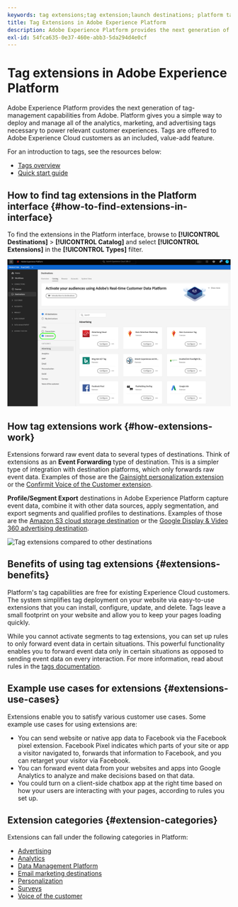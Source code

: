 ```yaml
---
keywords: tag extensions;tag extension;launch destinations; platform tag extensions;platform tag extension;platform launch destinations
title: Tag Extensions in Adobe Experience Platform
description: Adobe Experience Platform provides the next generation of tag-management capabilities from Adobe. Platform gives you a simple way to deploy and manage all of the analytics, marketing, and advertising tags necessary to power relevant customer experiences.
exl-id: 54fca635-0e37-460e-abb3-5da294d4e0cf
---
```

# Tag extensions in Adobe Experience Platform

Adobe Experience Platform provides the next generation of tag-management capabilities from Adobe. Platform gives you a simple way to deploy and manage all of the analytics, marketing, and advertising tags necessary to power relevant customer experiences. Tags are offered to Adobe Experience Cloud customers as an included, value-add feature.

For an introduction to tags, see the resources below:

- [Tags overview](https://experienceleague.adobe.com/docs/launch/using/home.html)
- [Quick start guide](../../../tags/quick-start/quick-start.md)

## How to find tag extensions in the Platform interface {#how-to-find-extensions-in-interface}

To find the extensions in the Platform interface, browse to **[!UICONTROL Destinations]** > **[!UICONTROL Catalog]** and select **[!UICONTROL Extensions]** in the **[!UICONTROL Types]** filter. 

![Extensions filter in the interface](../../assets/catalog/launch-extensions/filter.png)

## How tag extensions work {#how-extensions-work}

Extensions forward raw event data to several types of destinations. Think of extensions as an **Event Forwarding** type of destination. This is a simpler type of integration with destination platforms, which only forwards raw event data. Examples of those are the [Gainsight personalization extension](../personalization/gainsight.md) or the [Confirmit Voice of the Customer extension](../voice/confirmit-digital-feedback.md).

**Profile/Segment Export** destinations in Adobe Experience Platform capture event data, combine it with other data sources, apply segmentation, and export segments and qualified profiles to destinations. Examples of those are the [Amazon S3 cloud storage destination](../cloud-storage/amazon-s3.md) or the [Google Display & Video 360 advertising destination](../advertising/google-dv360.md).

![Tag extensions compared to other destinations](../../assets/common/launch-and-other-destinations.png)

## Benefits of using tag extensions {#extensions-benefits}

Platform's tag capabilities are free for existing Experience Cloud customers. The system simplifies tag deployment on your website via easy-to-use extensions that you can install, configure, update, and delete. Tags leave a small footprint on your website and allow you to keep your pages loading quickly.

While you cannot activate segments to tag extensions, you can set up rules to only forward event data in certain situations. This powerful functionality enables you to forward event data only in certain situations as opposed to sending event data on every interaction. For more information, read about rules in the [tags documentation](../../../tags/ui/managing-resources/rules.md).

## Example use cases for extensions {#extensions-use-cases}

Extensions enable you to satisfy various customer use cases. Some example use cases for using extensions are:

- You can send website or native app data to Facebook via the Facebook pixel extension. Facebook Pixel indicates which parts of your site or app a visitor navigated to, forwards that information to Facebook, and you can retarget your visitor via Facebook.
- You can forward event data from your websites and apps into Google Analytics to analyze and make decisions based on that data.
- You could turn on a client-side chatbox app at the right time based on how your users are interacting with your pages, according to rules you set up.

## Extension categories {#extension-categories}

Extensions can fall under the following categories in Platform:

- [Advertising](../advertising/overview.md)
- [Analytics](../analytics/overview.md)
- [Data Management Platform](../data-management/overview.md)
- [Email marketing destinations](../email-marketing/overview.md)
- [Personalization](../personalization/overview.md)
- [Surveys](../survey/overview.md)
- [Voice of the customer](../voice/overview.md)
